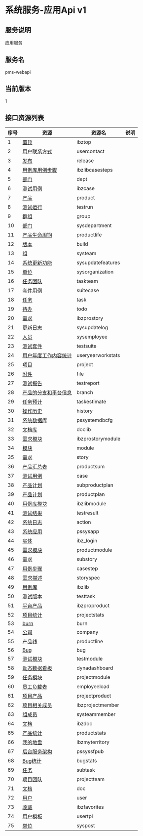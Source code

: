 
# 系统服务-应用Api v1
## 服务说明
应用服务

## 服务名
pms-webapi

## 当前版本
1

## 接口资源列表
| 序号 | 资源 | 资源名 | 说明 |
| ---- | ---- | ---- | ---- |
| 1 | [置顶](1/IbzTop) | ibztop |  |
| 2 | [用户联系方式](1/UserContact) | usercontact |  |
| 3 | [发布](1/Release) | release |  |
| 4 | [用例库用例步骤](1/IbzLibCaseSteps) | ibzlibcasesteps |  |
| 5 | [部门](1/Dept) | dept |  |
| 6 | [测试用例](1/IbzCase) | ibzcase |  |
| 7 | [产品](1/Product) | product |  |
| 8 | [测试运行](1/TestRun) | testrun |  |
| 9 | [群组](1/Group) | group |  |
| 10 | [部门](1/SysDepartment) | sysdepartment |  |
| 11 | [产品生命周期](1/ProductLife) | productlife |  |
| 12 | [版本](1/Build) | build |  |
| 13 | [组](1/SysTeam) | systeam |  |
| 14 | [系统更新功能](1/SysUpdateFeatures) | sysupdatefeatures |  |
| 15 | [单位](1/SysOrganization) | sysorganization |  |
| 16 | [任务团队](1/TaskTeam) | taskteam |  |
| 17 | [套件用例](1/SuiteCase) | suitecase |  |
| 18 | [任务](1/Task) | task |  |
| 19 | [待办](1/Todo) | todo |  |
| 20 | [需求](1/IBZProStory) | ibzprostory |  |
| 21 | [更新日志](1/SysUpdateLog) | sysupdatelog |  |
| 22 | [人员](1/SysEmployee) | sysemployee |  |
| 23 | [测试套件](1/TestSuite) | testsuite |  |
| 24 | [用户年度工作内容统计](1/UserYearWorkStats) | useryearworkstats |  |
| 25 | [项目](1/Project) | project |  |
| 26 | [附件](1/File) | file |  |
| 27 | [测试报告](1/TestReport) | testreport |  |
| 28 | [产品的分支和平台信息](1/Branch) | branch |  |
| 29 | [任务预计](1/TaskEstimate) | taskestimate |  |
| 30 | [操作历史](1/History) | history |  |
| 31 | [系统数据库](1/PSSystemDBCfg) | pssystemdbcfg |  |
| 32 | [文档库](1/DocLib) | doclib |  |
| 33 | [需求模块](1/IBZProStoryModule) | ibzprostorymodule |  |
| 34 | [模块](1/Module) | module |  |
| 35 | [需求](1/Story) | story |  |
| 36 | [产品汇总表](1/ProductSum) | productsum |  |
| 37 | [测试用例](1/Case) | case |  |
| 38 | [产品计划](1/SubProductPlan) | subproductplan |  |
| 39 | [产品计划](1/ProductPlan) | productplan |  |
| 40 | [用例库模块](1/IbzLibModule) | ibzlibmodule |  |
| 41 | [测试结果](1/TestResult) | testresult |  |
| 42 | [系统日志](1/Action) | action |  |
| 43 | [系统应用](1/PSSysApp) | pssysapp |  |
| 44 | [实体](1/IBZ_LOGIN) | ibz_login |  |
| 45 | [需求模块](1/ProductModule) | productmodule |  |
| 46 | [需求](1/SubStory) | substory |  |
| 47 | [用例步骤](1/CaseStep) | casestep |  |
| 48 | [需求描述](1/StorySpec) | storyspec |  |
| 49 | [用例库](1/IbzLib) | ibzlib |  |
| 50 | [测试版本](1/TestTask) | testtask |  |
| 51 | [平台产品](1/IBZProProduct) | ibzproproduct |  |
| 52 | [项目统计](1/ProjectStats) | projectstats |  |
| 53 | [burn](1/Burn) | burn |  |
| 54 | [公司](1/Company) | company |  |
| 55 | [产品线](1/ProductLine) | productline |  |
| 56 | [Bug](1/Bug) | bug |  |
| 57 | [测试模块](1/TestModule) | testmodule |  |
| 58 | [动态数据看板](1/DynaDashboard) | dynadashboard |  |
| 59 | [任务模块](1/ProjectModule) | projectmodule |  |
| 60 | [员工负载表](1/EmployEeload) | employeeload |  |
| 61 | [项目产品](1/ProjectProduct) | projectproduct |  |
| 62 | [项目相关成员](1/IbzProjectMember) | ibzprojectmember |  |
| 63 | [组成员](1/SysTeamMember) | systeammember |  |
| 64 | [文档](1/IBzDoc) | ibzdoc |  |
| 65 | [产品统计](1/ProductStats) | productstats |  |
| 66 | [我的地盘](1/IbzMyTerritory) | ibzmyterritory |  |
| 67 | [后台服务架构](1/PSSysSFPub) | pssyssfpub |  |
| 68 | [Bug统计](1/BugStats) | bugstats |  |
| 69 | [任务](1/SubTask) | subtask |  |
| 70 | [项目团队](1/ProjectTeam) | projectteam |  |
| 71 | [文档](1/Doc) | doc |  |
| 72 | [用户](1/User) | user |  |
| 73 | [收藏](1/IbzFavorites) | ibzfavorites |  |
| 74 | [用户模板](1/UserTpl) | usertpl |  |
| 75 | [岗位](1/SysPost) | syspost |  |


